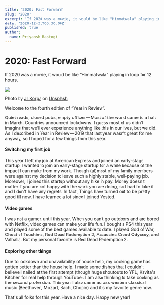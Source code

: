 ```yaml
---
title: '2020: Fast Forward'
slug: '2020'
excerpt: 'If 2020 was a movie, it would be like "Himmatwala" playing in loop for 12 hours.'
date: '2020-12-31T05:30:00Z'
published: true
author:
  name: Priyansh Rastogi
---
```


# 2020: Fast Forward

If 2020 was a movie, it would be like "Himmatwala" playing in loop for 12 hours.

![](https://cdn-images-1.medium.com/max/800/0*4tRoRdvxvyemnJJz)

Photo by [Jr Korpa](https://unsplash.com/@korpa?utm_source=medium&utm_medium=referral) on [Unsplash](https://unsplash.com?utm_source=medium&utm_medium=referral)

Welcome to the fourth edition of “Year in Review”.

Quiet roads, closed pubs, empty offices — Most of the world came to a halt in March. Countries announced lockdowns. I guess most of us didn’t imagine that we’ll ever experience anything like this in our lives, but we did. As I described in Year in Review — 2019 that last year wasn’t great for me anyway, so I hoped for a few things from this year.

#### Switching my first job

This year I left my job at American Express and joined an early-stage startup. I wanted to join an early-stage startup for a while because of the impact I can make from my work. Though (al)most of my family members were against my decision to leave such a highly stable, well-paying job. Moreover, I joined this startup without any hike in pay. Money doesn't matter if you are not happy with the work you are doing, so I had to take it and I don't have any regrets. In fact, Things have turned out to be pretty good till now. I have learned a lot since I joined Vested.


#### Video games

I was not a gamer, until this year. When you can’t go outdoors and are bored with Netflix, video games can make your life fun. I bought a PS4 this year and played some of the best games available to date. I played God of War, Ghost of Tsushima, Red Dead Redemption 2, Assassins Creed Odyssey, and Valhalla. But my personal favorite is Red Dead Redemption 2.

#### Exploring other things

Due to lockdown and unavailability of house help, my cooking game has gotten better than the house help. I made some dishes that I couldn't believe I nailed at the first attempt (though huge shoutouts to YFL, Kavita's Kitchen for real help through YouTube). I am also thinking to take cooking as the second profession. This year I also came across western classical music (Beethoven, Mozart, Bach, Chopin) and it's my favorite genre now.

That's all folks for this year. Have a nice day. Happy new year!